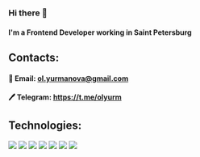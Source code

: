 ### Hi there 👋

#### I'm a Frontend Developer working in Saint Petersburg

## Contacts:
#### :email: Email: ol.yurmanova@gmail.com
#### :pen: Telegram: https://t.me/olyurm

## Technologies:
![](https://img.shields.io/badge/-React-%232c3647?logo=react)
![](https://img.shields.io/badge/-TypeScript-%233178c6?logo=typescript&logoColor=white)
![](https://img.shields.io/badge/-Redux-blueviolet?logo=redux)
![](https://img.shields.io/badge/-JavaScript-black?logo=javascript)
![](https://img.shields.io/badge/-HTML-gray?logo=html5)
![](https://img.shields.io/badge/-CSS-%231989cf?logo=css3)
![](https://img.shields.io/badge/SASS-hotpink.svg?logo=SASS&logoColor=white)

<!--
**helliany/helliany** is a ✨ _special_ ✨ repository because its `README.md` (this file) appears on your GitHub profile.

Here are some ideas to get you started:

- 🔭 I’m currently working on ...
- 🌱 I’m currently learning ...
- 👯 I’m looking to collaborate on ...
- 🤔 I’m looking for help with ...
- 💬 Ask me about ...
- 📫 How to reach me: ...
- 😄 Pronouns: ...
- ⚡ Fun fact: ...
-->
